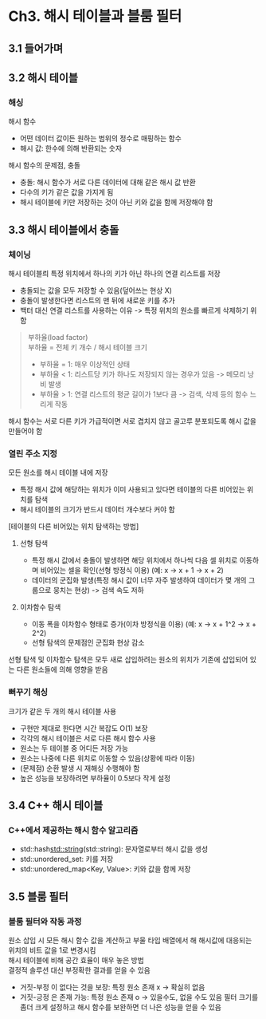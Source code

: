 # Ch3. 해시 테이블과 블룸 필터

## 3.1 들어가며

## 3.2 해시 테이블

### 해싱
해시 함수
* 어떤 데이터 값이든 원하는 범위의 정수로 매핑하는 함수
* 해시 값: 한수에 의해 반환되는 숫자

해시 함수의 문제점, 충돌
* 충돌: 해시 함수가 서로 다른 데이터에 대해 같은 해시 값 반환
* 다수의 키가 같은 값을 가지게 됨
* 해시 테이블에 키만 저장하는 것이 아닌 키와 값을 함께 저장해야 함

## 3.3 해시 테이블에서 충돌
### 체이닝
해시 테이블릐 특정 위치에서 하나의 키가 아닌 하나의 연결 리스트를 저장
* 충돌되는 값을 모두 저장할 수 있음(덮어쓰는 현상 X)
* 충돌이 발생한다면 리스트의 맨 뒤에 새로운 키를 추가
* 백터 대신 연결 리스트를 사용하는 이유 -> 특정 위치의 원소를 빠르게 삭제하기 위함

> 부하율(load factor) <br/>
> 부하율 = 전체 키 개수 / 해시 테이블 크기
> * 부하율 = 1: 매우 이상적인 상태
> * 부하율 < 1: 리스트당 키가 하나도 저장되지 않는 경우가 있음 -> 메모리 낭비 발생
> * 부하율 > 1: 연결 리스트의 평균 길이가 1보다 큼 -> 검색, 삭제 등의 함수 느리게 작동

해시 함수는 서로 다른 키가 가급적이면 서로 겹치지 않고 골고루 분포되도록 해시 값을 만들어야 함

### 열린 주소 지정
모든 원소를 해시 테이블 내에 저장
* 특정 해시 값에 해당하는 위치가 이미 사용되고 있다면 테이블의 다른 비어있는 위치를 탐색
* 해시 테이블의 크기가 반드시 데이터 개수보다 커야 함

[테이블의 다른 비어있는 위치 탐색하는 방법]
1. 선형 탐색
   * 특정 해시 값에서 충돌이 발생하면 해당 위치에서 하나씩 다음 셀 위치로 이동하며 비어있는 셀을 확인(선형 방정식 이용) (예: x -> x + 1 -> x + 2)
   * 데이터의 군집화 발생(특정 해시 값이 너무 자주 발생하여 데이터가 몇 개의 그룹으로 뭉치는 현상) -> 검색 속도 저하

2. 이차함수 탐색
   * 이동 폭을 이차함수 형태로 증가(이차 방정식을 이용) (예: x -> x + 1^2 -> x + 2^2)
   * 선형 탐색의 문제점인 군집화 현상 감소

선형 탐색 및 이차함수 탐색은 모두 새로 삽입하려는 원소의 위치가 기존에 삽입되어 있는 다른 원소들에 의해 영향을 받음

### 뻐꾸기 해싱
크기가 같은 두 개의 해시 테이블 사용
* 구현만 제대로 한다면 시간 복잡도 O(1) 보장 
* 각각의 해시 테이블은 서로 다른 해시 함수 사용
* 원소는 두 테이블 중 어디든 저장 가능
* 원소는 나중에 다른 위치로 이동할 수 있음(상황에 따라 이동)
* (문제점) 순환 발생 시 재해싱 수행해야 함
* 높은 성능을 보장하려면 부하율이 0.5보다 작게 설정


## 3.4 C++ 해시 테이블
### C++에서 제공하는 해시 함수 알고리즘
* std::hash<std::string>(std::string): 문자열로부터 해시 값을 생성
* std::unordered_set<Key>: 키를 저장
* std::unordered_map<Key, Value>: 키와 값을 함께 저장

## 3.5 블룸 필터
### 블룸 필터와 작동 과정
원소 삽입 시 모든 해시 함수 값을 계산하고 부울 타입 배열에서 해 해시값에 대응되는 위치의 비트 값을 1로 변경시킴<br>
해시 테이블에 비해 공간 효율이 매우 놓은 방법<br>
결정적 솔루션 대신 부정확한 결과를 얻을 수 있음<br>
* 거짓-부정 이 없다는 것을 보장: 특정 원소 존재 x -> 확실히 없음
* 거짓-긍정 은 존재 가능: 특정 원소 존재 o -> 있을수도, 없을 수도 있음
필터 크기를 좀더 크게 설정하고 해시 함수를 보완하면 더 나은 성능을 얻을 수 있음
